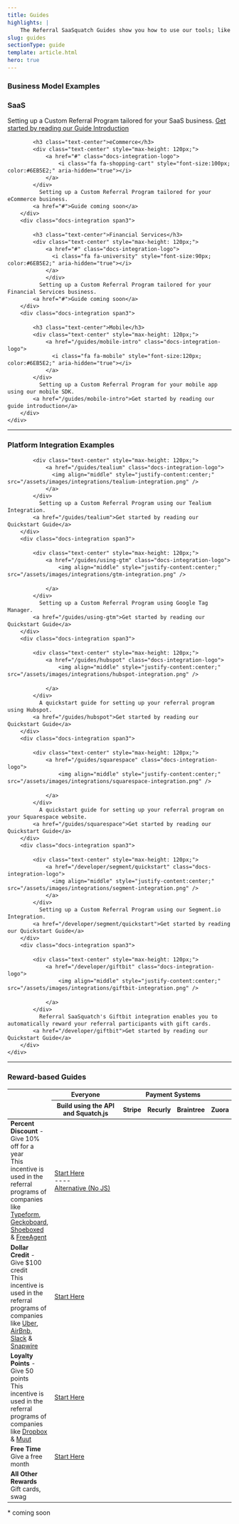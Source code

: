 ```yaml
---
title: Guides
highlights: |
    The Referral SaaSquatch Guides show you how to use our tools; like the payment provider integrations, Rest API, and Squatch.js library, to create your own world-class referral program. 
slug: guides
sectionType: guide
template: article.html
hero: true
---
```


### Business Model Examples

<div class="docs-integrations-list">
   <div class="row-fluid">
        <div class="docs-integration span3">
            <h3 class="text-center">SaaS</h3>
            <div class="text-center" style="max-height: 120px;">
                <a href="/guides/saas-intro" class="docs-integration-logo">
                  <i class="fa fa-cloud" align="middle" style="font-size:100px; justify-content:center; color:#6EB5E2;" aria-hidden="true"></i>
                </a>
            </div>
              Setting up a Custom Referral Program tailored for your SaaS business.
            <a href="/guides/saas-intro">Get started by reading our Guide Introduction</a>
        </div>
        <div class="docs-integration span3">
            
            <h3 class="text-center">eCommerce</h3>
            <div class="text-center" style="max-height: 120px;">
                <a href="#" class="docs-integration-logo">
                    <i class="fa fa-shopping-cart" style="font-size:100px; color:#6EB5E2;" aria-hidden="true"></i>
                </a>
            </div>
              Setting up a Custom Referral Program tailored for your eCommerce business.
            <a href="#">Guide coming soon</a>
        </div>
        <div class="docs-integration span3">
            
            <h3 class="text-center">Financial Services</h3>
            <div class="text-center" style="max-height: 120px;">
                <a href="#" class="docs-integration-logo">
                  <i class="fa fa-university" style="font-size:90px; color:#6EB5E2;" aria-hidden="true"></i>
                </a>
                </div>
              Setting up a Custom Referral Program tailored for your Financial Services business.
            <a href="#">Guide coming soon</a>
        </div>
        <div class="docs-integration span3">
            
            <h3 class="text-center">Mobile</h3>
            <div class="text-center" style="max-height: 120px;">
                <a href="/guides/mobile-intro" class="docs-integration-logo">
                  <i class="fa fa-mobile" style="font-size:120px; color:#6EB5E2;" aria-hidden="true"></i>
                </a>
            </div>
              Setting up a Custom Referral Program for your mobile app using our mobile SDK.
            <a href="/guides/mobile-intro">Get started by reading our guide introduction</a>
        </div>
    </div>
</div>
        

<hr>

### Platform Integration Examples

<div class="docs-integrations-list">
   <div class="row-fluid">
        <div class="docs-integration span3">
            
            <div class="text-center" style="max-height: 120px;">
                <a href="/guides/tealium" class="docs-integration-logo">
                  <img align="middle" style="justify-content:center;" src="/assets/images/integrations/tealium-integration.png" />
                </a>
            </div>
              Setting up a Custom Referral Program using our Tealium Integration.
            <a href="/guides/tealium">Get started by reading our Quickstart Guide</a>
        </div>
        <div class="docs-integration span3">
   
            <div class="text-center" style="max-height: 120px;">
                <a href="/guides/using-gtm" class="docs-integration-logo">
                    <img align="middle" style="justify-content:center;" src="/assets/images/integrations/gtm-integration.png" />
                    
                </a>
            </div>
              Setting up a Custom Referral Program using Google Tag Manager.
            <a href="/guides/using-gtm">Get started by reading our Quickstart Guide</a>
        </div>
        <div class="docs-integration span3">
   
            <div class="text-center" style="max-height: 120px;">
                <a href="/guides/hubspot" class="docs-integration-logo">
                    <img align="middle" style="justify-content:center;" src="/assets/images/integrations/hubspot-integration.png" />
                    
                </a>
            </div>
              A quickstart guide for setting up your referral program using Hubspot.
            <a href="/guides/hubspot">Get started by reading our Quickstart Guide</a>
        </div>
        <div class="docs-integration span3">
   
            <div class="text-center" style="max-height: 120px;">
                <a href="/guides/squarespace" class="docs-integration-logo">
                    <img align="middle" style="justify-content:center;" src="/assets/images/integrations/squarespace-integration.png" />
                    
                </a>
            </div>
              A quickstart guide for setting up your referral program on your Squarespace website.
            <a href="/guides/squarespace">Get started by reading our Quickstart Guide</a>
        </div>
        <div class="docs-integration span3">
            
            <div class="text-center" style="max-height: 120px;">
                <a href="/developer/segment/quickstart" class="docs-integration-logo">
                  <img align="middle" style="justify-content:center;" src="/assets/images/integrations/segment-integration.png" />
                </a>
            </div>
              Setting up a Custom Referral Program using our Segment.io Integration.
            <a href="/developer/segment/quickstart">Get started by reading our Quickstart Guide</a>
        </div>
        <div class="docs-integration span3">
   
            <div class="text-center" style="max-height: 120px;">
                <a href="/developer/giftbit" class="docs-integration-logo">
                    <img align="middle" style="justify-content:center;" src="/assets/images/integrations/giftbit-integration.png" />
                    
                </a>
            </div>
              Referral SaaSquatch's Giftbit integration enables you to automatically reward your referral participants with gift cards.
            <a href="/developer/giftbit">Get started by reading our Quickstart Guide</a>
        </div>
    </div>
</div>

<hr>

### Reward-based Guides

<table class="table docs-guide-summary">
<colgroup span=1 class="docs-guide-program">
<colgroup span=1 class="docs-guide-api">
<colgroup span=4 class="docs-guide-payments">

<thead>
<tr>
<th></th>
<th>
 Everyone
</th>
<th colspan=4 style="text-align: center; padding-right: 20px;">
<i class="fa fa-cloud"></i> Payment Systems
</th>
<tr>
    <td></td>
    <th><div class="muted" style="min-width: 140px">Build using the API 
    and Squatch.js</div>
    </th>
    <th>Stripe</th>
    <th>Recurly</th>
    <th>Braintree</th>
    <th>Zuora</th>
</tr>
</thead>
<tbody>
<tr>
    <td><strong>Percent Discount</strong> <span class="muted"> - Give 10% off for a year</span>
    <div class="muted">
    This incentive is used in the referral programs of companies like <a href="http://www.typeform.com/">Typeform</a>, <a href="https://www.geckoboard.com/">Geckoboard</a>, <a href="https://www.shoeboxed.com/">Shoeboxed</a>
    &amp; <a href="http://www.freeagent.com/">FreeAgent</a></div>
    </td>
    <td>
     <a href="/guides/percent-discount"><i class="fa fa-2x fa-book"></i> Start Here</a><br/>
     ----<br/>
     <a href="/guides/percent-discount-nojs" ><i class="fa fa-book"></i> Alternative (No JS)</a>
    </td>
    <td><a href="/developer/stripe"><i class="fa fa-2x fa-book"></i></a></td>
    <td><a href="/developer/recurly"><i class="fa fa-2x fa-book"></i></a></td>
    <td><a href="/braintree"><i class="fa fa-2x fa-book"></i></a></td>
    <td><a href="/zuora"><i class="fa fa-2x fa-book"></i></a></td>
</tr>
<tr>
    <td><strong>Dollar Credit</strong> <span class="muted"> - Give $100 credit</span>
    <div class="muted">This incentive is used in the referral programs of companies like 
     <a href="https://www.uber.com/">Uber</a>, <a href="https://www.airbnb.ca/">AirBnb</a>, <a href="https://slack.com/">Slack</a> &amp; <a href="https://www.snapwi.re/">Snapwire</a></div>
    </td>
    <td><a href="/guides/dollar-credit"><i class="fa fa-2x fa-book"></i> Start Here</a></td>
    <td><a href="/developer/stripe/#Dollar-Credit-Rewards"><i class="fa fa-2x fa-book"></i></a></td>
    <td><a href="/developer/recurly/#Dollar-Credit-Rewards"><i class="fa fa-2x fa-book"></i></a></td>
    <td><i class="fa fa-2x fa-circle"></i></td>
    <td><a href="/zuora"><i class="fa fa-2x fa-book"></i></a></td>
</tr>
<tr>
    <td><strong>Loyalty Points</strong> <span class="muted"> - Give 50 points</span>
    <div class="muted">This incentive is used in the referral programs of companies like <a href="https://www.dropbox.com/">Dropbox</a> &amp; <a href="https://muut.com/">Muut</a></div>
    </td>
    <td><a href="/guides/point-reward"><i class="fa fa-2x fa-book"></i> Start Here</a></td>
    <td><a href="/developer/stripe/#Arbitrary-Rewards"><i class="fa fa-2x fa-book"></i></a></td>
    <td><a href="/developer/recurly/#Arbitrary-Rewards"><i class="fa fa-2x fa-book"></i></a></td>
    <td><i class="fa fa-2x fa-circle"></i></td>
    <td><a href="/zuora"><i class="fa fa-2x fa-book"></i></a></td>
</tr>
<tr>
    <td><strong>Free Time</strong>
    <div class="muted">Give a free month</div>
    </td>
    <td><a href="/guides/time-reward"><i class="fa fa-2x fa-book"></i> Start Here</a></td>
    <td><a href="/developer/stripe/#Arbitrary-Rewards"><i class="fa fa-2x fa-book"></i></a></td>
    <td><a href="/developer/recurly/#Arbitrary-Rewards"><i class="fa fa-2x fa-book"></i></a></td>
    <td><i class="fa fa-2x fa-circle"></i></td>
    <td><a href="/zuora"><i class="fa fa-2x fa-book"></i></a></td>
</tr>
<tr>
    <td><strong>All Other Rewards</strong>
    <div class="muted">Gift cards, swag</div>
    </td>
    <td><i class="fa fa-3x fa-book fa-grey"></i></td>
    <td><a href="/developer/stripe/#Arbitrary-Rewards"><i class="fa fa-2x fa-book"></i></a></td>
    <td><a href="/developer/recurly/#Arbitrary-Rewards"><i class="fa fa-2x fa-book"></i></a></td>
    <td><i class="fa fa-2x fa-circle"></i></td>
    <td><a href="/zuora"><i class="fa fa-2x fa-book"></i></a></td>
</tr>
</tbody>
</table>


<p class="muted">* <i class="fa fa-book"></i> coming soon</p>
